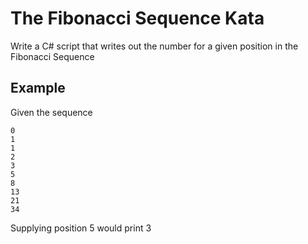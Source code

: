 # The Fibonacci Sequence Kata #

Write a C# script that writes out the number for a given position in the Fibonacci Sequence

## Example ##

Given the sequence

    0
    1
    1
    2
    3
    5
    8
    13
    21
    34

Supplying position 5 would print 3
